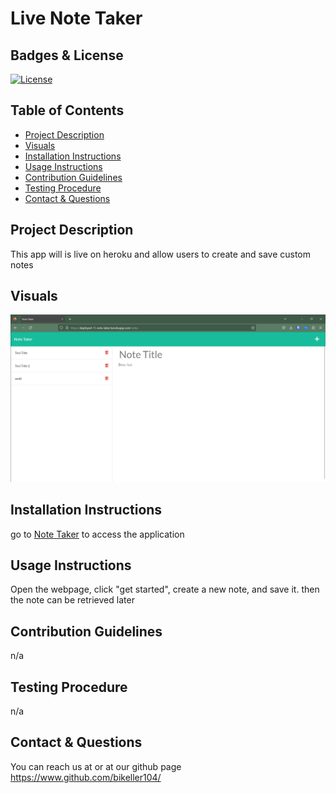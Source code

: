 # Live Note Taker

## Badges & License
[![License](https://img.shields.io/badge/License-GPL-blueviolet.svg)](https://www.gnu.org/licenses/gpl-3.0.en.html)

## Table of Contents

- [Project Description](#project-description)
- [Visuals](#visuals)
- [Installation Instructions](#installation-instructions)
- [Usage Instructions](#usage-instructions)
- [Contribution Guidelines](#contribution-guidelines)
- [Testing Procedure](#testing-procedure)
- [Contact & Questions](#contact--questions)

## Project Description
This app will is live on heroku and allow users to create and save custom notes

## Visuals
![Note Taker Webpage](./ProjectVisual.png)

## Installation Instructions
go to [Note Taker](https://deployed-11-note-taker.herokuapp.com/notes) to access the application

## Usage Instructions
Open the webpage, click "get started", create a new note, and save it. then the note can be retrieved later

## Contribution Guidelines
n/a
## Testing Procedure
n/a


## Contact & Questions
You can reach us at  or
at our github page https://www.github.com/bikeller104/

